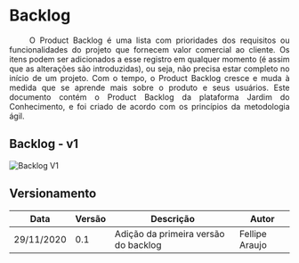 # Backlog

<p style="text-align: justify;"> &emsp;&emsp;
O Product Backlog é uma lista com prioridades dos requisitos ou funcionalidades do projeto que fornecem valor comercial ao cliente. Os itens podem ser adicionados a esse registro em qualquer momento (é assim que as alterações são introduzidas), ou seja, não precisa estar completo no início de um projeto. Com o tempo, o Product Backlog cresce e muda à medida que se aprende mais sobre o produto e seus usuários. Este documento contém o Product Backlog da plataforma Jardim do Conhecimento, e foi criado de acordo com os princípios da metodologia ágil.
</p>

## Backlog - v1

![Backlog V1](Images/backlog-v1.png)

## Versionamento

Data | Versão | Descrição | Autor
---- | ------ | --------- | -----
29/11/2020 | 0.1 | Adição da primeira versão do backlog | Fellipe Araujo